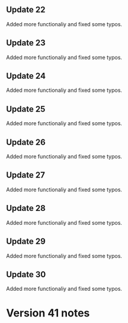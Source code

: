 ## Update 22
Added more functionaliy and fixed some typos.

## Update 23
Added more functionaliy and fixed some typos.

## Update 24
Added more functionaliy and fixed some typos.

## Update 25
Added more functionaliy and fixed some typos.

## Update 26
Added more functionaliy and fixed some typos.

## Update 27
Added more functionaliy and fixed some typos.

## Update 28
Added more functionaliy and fixed some typos.

## Update 29
Added more functionaliy and fixed some typos.

## Update 30
Added more functionaliy and fixed some typos.

# Version 41 notes
